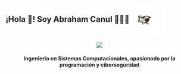 ## ¡Hola 👋! Soy Abraham Canul 👨🏻‍💻<img align="center" width="80" src="https://github.com/AbrahamCanul-Abe/abrahamcanul-abe/blob/main/dog.gif" />

   
<p align="center" width="300">
   <img align="center" width="200" src="https://github.com/AbrahamCanul-Abe/abrahamcanul-abe/blob/main/me.png" "style: border-radius: 100%"/>
   <h4 align="center">Ingenierio en Sistemas Computacionales, apasionado por la programación y ciberseguridad</h4>
</p>
<p align="center" width="300">
   </p>
